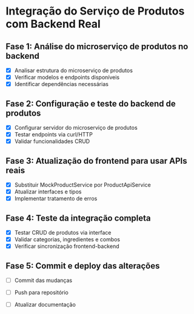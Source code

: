 # Integração do Serviço de Produtos com Backend Real

## Fase 1: Análise do microserviço de produtos no backend
- [x] Analisar estrutura do microserviço de produtos
- [x] Verificar modelos e endpoints disponíveis
- [x] Identificar dependências necessárias

## Fase 2: Configuração e teste do backend de produtos
- [x] Configurar servidor do microserviço de produtos
- [x] Testar endpoints via curl/HTTP
- [x] Validar funcionalidades CRUD

## Fase 3: Atualização do frontend para usar APIs reais
- [x] Substituir MockProductService por ProductApiService
- [x] Atualizar interfaces e tipos
- [x] Implementar tratamento de erros

## Fase 4: Teste da integração completa
- [x] Testar CRUD de produtos via interface
- [x] Validar categorias, ingredientes e combos
- [x] Verificar sincronização frontend-backend

## Fase 5: Commit e deploy das alterações
- [ ] Commit das mudanças
- [ ] Push para repositório
- [ ] Atualizar documentação

